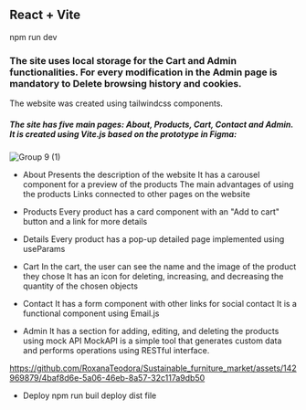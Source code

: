 ## React + Vite

npm run dev

### The site uses local storage for the Cart and Admin functionalities. For every modification in the Admin page is mandatory to Delete browsing history and cookies.

The website was created using tailwindcss components.

##### The site has five main pages: About, Products, Cart, Contact and Admin. It is created using Vite.js based on the prototype in Figma:

![Group 9 (1)](https://github.com/user-attachments/assets/3b0001ba-f7ba-4ded-9c75-22b39b3ac353)

- About
  Presents the description of the website
  It has a carousel component for a preview of the products
  The main advantages of using the products
  Links connected to other pages on the website

- Products
  Every product has a card component with an "Add to cart" button and a link for more details

- Details
  Every product has a pop-up detailed page implemented using useParams

- Cart
  In the cart, the user can see the name and the image of the product they chose
  It has an icon for deleting, increasing, and decreasing the quantity of the chosen objects

- Contact
  It has a form component with other links for social contact
  It is a functional component using Email.js

- Admin
  It has a section for adding, editing, and deleting the products using mock API
  MockAPI is a simple tool that generates custom data and performs operations using RESTful interface.

https://github.com/RoxanaTeodora/Sustainable_furniture_market/assets/142969879/4baf8d6e-5a06-46eb-8a57-32c117a9db50

- Deploy
  npm run buil
  deploy dist file
